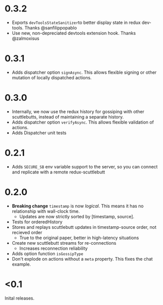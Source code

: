 # 0.3.2

* Exports `devToolsStateSanitizer`to better display state in redux dev-tools.
  Thanks @sanfilippopablo
* Use new, non-depreciated devtools extension hook. Thanks @zalmoxisus

# 0.3.1

* Adds dispatcher option `signAsync`. This allows flexible signing or other
  mutation of locally dispatched actions.

# 0.3.0

* Internally, we now use the redux history for gossiping with other
  scuttlebutts, instead of maintaining a separate history.
* Adds dispatcher option `verifyAsync`. This allows flexible validation of
  actions.
* Adds Dispatcher unit tests

# 0.2.1

* Adds `SECURE_SB` env variable support to the server, so you can connect and
  replicate with a remote redux-scuttlebutt

# 0.2.0

* **Breaking change** `timestamp` is now *logical*. This means it has no
  relationship with wall-clock time.
  * Updates are now strictly sorted by [timestamp, source].
* Tests for orderedHistory
* Stores and replays scuttlebutt updates in timestamp-source order, not recieved order
  * True to the original paper, better in high-latency situations
* Create new scuttlebutt streams for re-connections
  * Increases reconnection reliability
* Adds option function `isGossipType`
* Don't explode on actions without a `meta` property. This fixes the chat example.

# <0.1

Inital releases.
